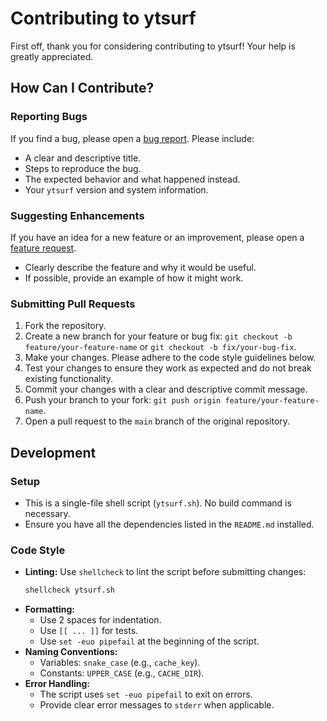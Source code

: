 # Contributing to ytsurf

First off, thank you for considering contributing to ytsurf! Your help is greatly appreciated.

## How Can I Contribute?

### Reporting Bugs

If you find a bug, please open a [bug report](https://github.com/Stan-breaks/ytsurf/issues/new?template=bug_report.md). Please include:
- A clear and descriptive title.
- Steps to reproduce the bug.
- The expected behavior and what happened instead.
- Your `ytsurf` version and system information.

### Suggesting Enhancements

If you have an idea for a new feature or an improvement, please open a [feature request](https://github.com/Stan-breaks/ytsurf/issues/new?template=feature_request.md).
- Clearly describe the feature and why it would be useful.
- If possible, provide an example of how it might work.

### Submitting Pull Requests

1.  Fork the repository.
2.  Create a new branch for your feature or bug fix: `git checkout -b feature/your-feature-name` or `git checkout -b fix/your-bug-fix`.
3.  Make your changes. Please adhere to the code style guidelines below.
4.  Test your changes to ensure they work as expected and do not break existing functionality.
5.  Commit your changes with a clear and descriptive commit message.
6.  Push your branch to your fork: `git push origin feature/your-feature-name`.
7.  Open a pull request to the `main` branch of the original repository.

## Development

### Setup

- This is a single-file shell script (`ytsurf.sh`). No build command is necessary.
- Ensure you have all the dependencies listed in the `README.md` installed.

### Code Style

- **Linting:** Use `shellcheck` to lint the script before submitting changes:
  ```bash
  shellcheck ytsurf.sh
  ```
- **Formatting:**
  - Use 2 spaces for indentation.
  - Use `[[ ... ]]` for tests.
  - Use `set -euo pipefail` at the beginning of the script.
- **Naming Conventions:**
  - Variables: `snake_case` (e.g., `cache_key`).
  - Constants: `UPPER_CASE` (e.g., `CACHE_DIR`).
- **Error Handling:**
  - The script uses `set -euo pipefail` to exit on errors.
  - Provide clear error messages to `stderr` when applicable.
